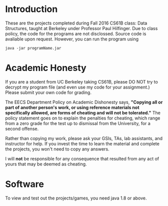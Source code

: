 # Introduction
These are the projects completed during Fall 2016 CS61B class: Data Structures, taught at Berkeley under Professor Paul Hilfinger.
Due to class policy, the code for the programs are not disclossed. Source code is avaliable upon request.
However, you can run the program using 
```
java -jar programName.jar
```

# Academic Honesty
If you are a student from UC Berkeley taking CS61B, please DO NOT try to decrypt my program file (and even use my code for your assignment.)
Please submit your own code for grading.

The EECS Department Policy on Academic Dishonesty says, **"Copying all or part of another person's work, or using reference materials not specifically allowed, are forms of cheating and will not be tolerated."** 
The policy statement goes on to explain the penalties for cheating, which range from a zero grade for the test up to dismissal from the University, for a second offense.

Rather than copying my work, please ask your GSIs, TAs, lab assistants, and instructor for help. If you invest the time to learn the material and complete the projects, you won't need to copy any answers.

I will **not** be responsible for any consequence that resulted from any act of yours that may be deemed as cheating.

# Software
To view and test out the projects/games, you need java 1.8 or above.
